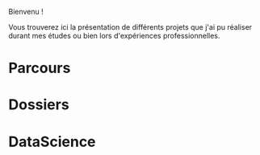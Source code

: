 Bienvenu !

Vous trouverez ici la présentation de différents projets que j'ai pu réaliser durant mes études ou bien lors d'expériences professionnelles.

<h1>Parcours</h1>

<h1>Dossiers</h1>

<h1>DataScience</h1>
